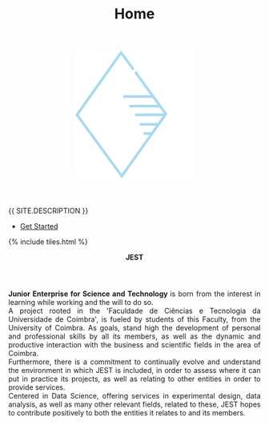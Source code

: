 ﻿---
layout: home
title: Home
landing-title: Wild Cards Shufflers
description: 
image: 
author: 
nav-menu: 
---

<!-- Banner -->
<section id="banner" class="major">
	<div class="inner">
		<header class="major">
			<!-- <h1>{{ page.landing-title }}</h1> -->
			<img src="jestLogo.png" height = "256" style="display: block;margin: 0 auto;" />
		</header>
		<div class="content">
			<p style="text-transform: uppercase;">{{ site.description }}</p>
			<ul class="actions">
				<li><a href="#one" class="button next scrolly">Get Started</a></li>
			</ul>
		</div>
	</div>
</section>

<!-- Main -->
<div id="main">

<!-- One -->
{% include tiles.html %}

<!-- Two -->

<section id="two">
	<div class="inner">
		<header class="major" align='center'><b>JEST</b>
		</header>
		<p align='justify'><b>Junior Enterprise for Science and Technology </b> is born from the interest in learning while working and the will to do so.<br/> A project rooted in the 'Faculdade de Ciências e Tecnologia da Universidade de Coimbra', is fueled by students of this Faculty, from the University of Coimbra. As goals, stand high the development of personal and professional skills by all its members, as well as the dynamic and productive interaction with the business and scientific fields in the area of Coimbra.<br/>Furthermore, there is a commitment to continually evolve and understand the environment in which JEST is included, in order to assess where it can put in practice its projects, as well as relating to other entities in order to provide services.<br/> Centered in Data Science, offering services in experimental design, data analysis, as well as many other relevant fields, related to these, JEST hopes to contribute positively to both the entities it relates to and its members.
			</p>
		<ul class="actions">
			<!-- <li><a href="landing.html" class="button next">Get Started</a></li> -->
		</ul>
	</div>
</section>

